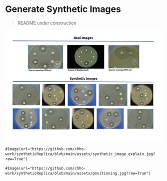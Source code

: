 # Generate Synthetic Images 
> README under construction





<img src="https://github.com/chho-work/syntheticReplica/blob/main/assets/real_synthetic.jpg?raw=True"/>



```
#Image(url="https://github.com/chho-work/syntheticReplica/blob/main/assets/synthetic_image_explain.jpg?raw=True")
```

```
#Image(url="https://github.com/chho-work/syntheticReplica/blob/main/assets/positioning.jpg?raw=True")
```
